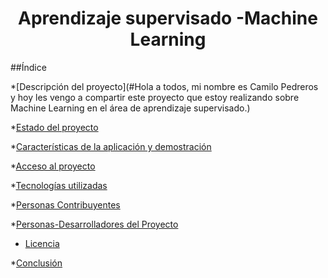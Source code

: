 <h1 align="center"> Aprendizaje supervisado -Machine Learning </h1>
##Índice

*[Descripción del proyecto](#Hola a todos, mi nombre es Camilo Pedreros y hoy les vengo a compartir este proyecto que estoy realizando sobre Machine Learning en el área de aprendizaje supervisado.)

*[Estado del proyecto](#Estado-del-proyecto)

*[Características de la aplicación y demostración](#Características-de-la-aplicación-y-demostración)

*[Acceso al proyecto](#acceso-proyecto)

*[Tecnologías utilizadas](#tecnologías-utilizadas)

*[Personas Contribuyentes](#personas-contribuyentes)

*[Personas-Desarrolladores del Proyecto](#personas-desarrolladores)

* [Licencia](#licencia)

*[Conclusión](#conclusión)
